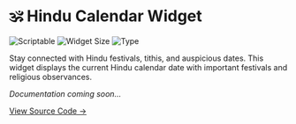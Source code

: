 # 🕉️ Hindu Calendar Widget

![Scriptable](https://img.shields.io/badge/Scriptable-Compatible-purple)
![Widget Size](https://img.shields.io/badge/Supports-Medium-blue)
![Type](https://img.shields.io/badge/Type-Cultural%20Calendar-orange)

Stay connected with Hindu festivals, tithis, and auspicious dates. This widget displays the current Hindu calendar date with important festivals and religious observances.

*Documentation coming soon...*

[View Source Code →](https://github.com/rushhiii/Scriptable-IOSWidgets/blob/main/HinduClrWear%20Widget/WearClrAccHindu.js)
